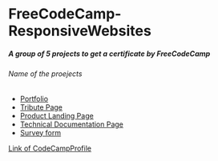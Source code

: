 # FreeCodeCamp-ResponsiveWebsites

<h5>A group of 5 projects to get a certificate by FreeCodeCamp</h5>

<h6>Name of the proejects</h6>
<ul>
  <li><a href="#">Portfolio</a></li>
  <li><a href="https://technical-documentationjavascript.netlify.app/" target="_blank">Tribute Page</a></li>
  <li><a href="https://slow-mo-danceacademy.netlify.app/" target=_blank">Product Landing Page</a></li>
  <li><a href="https://technical-documentationjavascript.netlify.app/" target="_blank">Technical Documentation Page</a></li>
  <li><a href="https://survery-formm.netlify.app/" target=_blank>Survey form</a></li>
</ul>

<a  align="center" href="https://www.freecodecamp.org/KumarAbhay98" target="_blank">Link of CodeCampProfile </a>
